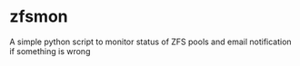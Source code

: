 # zfsmon
A simple python script to monitor status of ZFS pools and email notification if something is wrong
